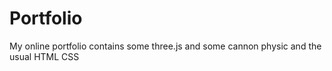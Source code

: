 # Portfolio
My online portfolio contains some three.js and some cannon physic and the usual HTML CSS
